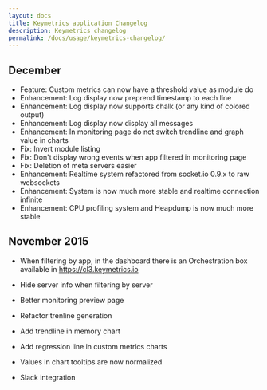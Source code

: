 ```yaml
---
layout: docs
title: Keymetrics application Changelog
description: Keymetrics changelog
permalink: /docs/usage/keymetrics-changelog/
---
```


## December

- Feature: Custom metrics can now have a threshold value as module do
- Enhancement: Log display now preprend timestamp to each line
- Enhancement: Log display now supports chalk (or any kind of colored output)
- Enhancement: Log display now display all messages
- Enhancement: In monitoring page do not switch trendline and graph value in charts
- Fix: Invert module listing
- Fix: Don't display wrong events when app filtered in monitoring page
- Fix: Deletion of meta servers easier
- Enhancement: Realtime system refactored from socket.io 0.9.x to raw websockets
- Enhancement: System is now much more stable and realtime connection infinite
- Enhancement: CPU profiling system and Heapdump is now much more stable

## November 2015

- When filtering by app, in the dashboard there is an Orchestration box available in https://cl3.keymetrics.io

- Hide server info when filtering by server
- Better monitoring preview page

- Refactor trenline generation
- Add trendline in memory chart
- Add regression line in custom metrics charts
- Values in chart tooltips are now normalized
- Slack integration
